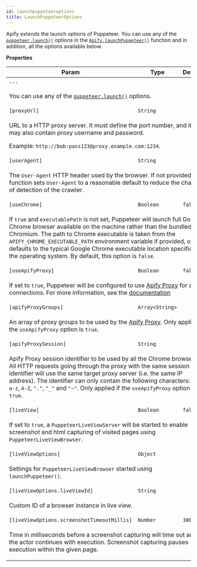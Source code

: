 ```yaml
---
id: launchpuppeteeroptions
title: LaunchPuppeteerOptions
---
```

<a name="LaunchPuppeteerOptions"></a>

Apify extends the launch options of Puppeteer.
You can use any of the
<a href="https://pptr.dev/#?product=Puppeteer&show=api-puppeteerlaunchoptions" target="_blank"><code>puppeteer.launch()</code></a>
options in the [`Apify.launchPuppeteer()`](../api/apify#module_Apify.launchPuppeteer)
function and in addition, all the options available below.

**Properties**
<table>
<thead>
<tr>
<th>Param</th><th>Type</th><th>Default</th>
</tr>
</thead>
<tbody>
<tr>
<td><code>...</code></td><td></td><td></td>
</tr>
<tr>
<td colspan="3"><p>You can use any of the
  <a href="https://pptr.dev/#?product=Puppeteer&show=api-puppeteerlaunchoptions" target="_blank"><code>puppeteer.launch()</code></a>
  options.</p>
</td></tr><tr>
<td><code>[proxyUrl]</code></td><td><code>String</code></td><td></td>
</tr>
<tr>
<td colspan="3"><p>URL to a HTTP proxy server. It must define the port number,
  and it may also contain proxy username and password.</p>
<p>  Example: <code>http://bob:pass123@proxy.example.com:1234</code>.</p>
</td></tr><tr>
<td><code>[userAgent]</code></td><td><code>String</code></td><td></td>
</tr>
<tr>
<td colspan="3"><p>The <code>User-Agent</code> HTTP header used by the browser.
  If not provided, the function sets <code>User-Agent</code> to a reasonable default
  to reduce the chance of detection of the crawler.</p>
</td></tr><tr>
<td><code>[useChrome]</code></td><td><code>Boolean</code></td><td><code>false</code></td>
</tr>
<tr>
<td colspan="3"><p>If <code>true</code> and <code>executablePath</code> is not set,
  Puppeteer will launch full Google Chrome browser available on the machine
  rather than the bundled Chromium. The path to Chrome executable
  is taken from the <code>APIFY_CHROME_EXECUTABLE_PATH</code> environment variable if provided,
  or defaults to the typical Google Chrome executable location specific for the operating system.
  By default, this option is <code>false</code>.</p>
</td></tr><tr>
<td><code>[useApifyProxy]</code></td><td><code>Boolean</code></td><td><code>false</code></td>
</tr>
<tr>
<td colspan="3"><p>If set to <code>true</code>, Puppeteer will be configured to use
  <a href="https://my.apify.com/proxy" target="_blank">Apify Proxy</a> for all connections.
  For more information, see the <a href="https://apify.com/docs/proxy" target="_blank">documentation</a></p>
</td></tr><tr>
<td><code>[apifyProxyGroups]</code></td><td><code>Array&lt;String&gt;</code></td><td></td>
</tr>
<tr>
<td colspan="3"><p>An array of proxy groups to be used
  by the <a href="https://apify.com/docs/proxy" target="_blank">Apify Proxy</a>.
  Only applied if the <code>useApifyProxy</code> option is <code>true</code>.</p>
</td></tr><tr>
<td><code>[apifyProxySession]</code></td><td><code>String</code></td><td></td>
</tr>
<tr>
<td colspan="3"><p>Apify Proxy session identifier to be used by all the Chrome browsers.
  All HTTP requests going through the proxy with the same session identifier
  will use the same target proxy server (i.e. the same IP address).
  The identifier can only contain the following characters: <code>0-9</code>, <code>a-z</code>, <code>A-Z</code>, <code>&quot;.&quot;</code>, <code>&quot;_&quot;</code> and <code>&quot;~&quot;</code>.
  Only applied if the <code>useApifyProxy</code> option is <code>true</code>.</p>
</td></tr><tr>
<td><code>[liveView]</code></td><td><code>Boolean</code></td><td><code>false</code></td>
</tr>
<tr>
<td colspan="3"><p>If set to <code>true</code>, a <code>PuppeteerLiveViewServer</code> will be started to enable
  screenshot and html capturing of visited pages using <code>PuppeteerLiveViewBrowser</code>.</p>
</td></tr><tr>
<td><code>[liveViewOptions]</code></td><td><code>Object</code></td><td></td>
</tr>
<tr>
<td colspan="3"><p>Settings for <code>PuppeteerLiveViewBrowser</code> started using <code>launchPuppeteer()</code>.</p>
</td></tr><tr>
<td><code>[liveViewOptions.liveViewId]</code></td><td><code>String</code></td><td></td>
</tr>
<tr>
<td colspan="3"><p>Custom ID of a browser instance in live view.</p>
</td></tr><tr>
<td><code>[liveViewOptions.screenshotTimeoutMillis]</code></td><td><code>Number</code></td><td><code>3000</code></td>
</tr>
<tr>
<td colspan="3"><p>Time in milliseconds before a screenshot capturing
  will time out and the actor continues with execution.
  Screenshot capturing pauses execution within the given page.</p>
</td></tr></tbody>
</table>
